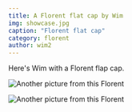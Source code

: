 ```yaml
---
title: A Florent flat cap by Wim
img: showcase.jpg
caption: "Florent flat cap"
category: florent
author: wim2
---
```


Here's Wim with a Florent flap cap.


![Another picture from this Florent](/img/showcase/florent-by-wim/2.jpg)

![Another picture from this Florent](/img/showcase/florent-by-wim/3.jpg)
